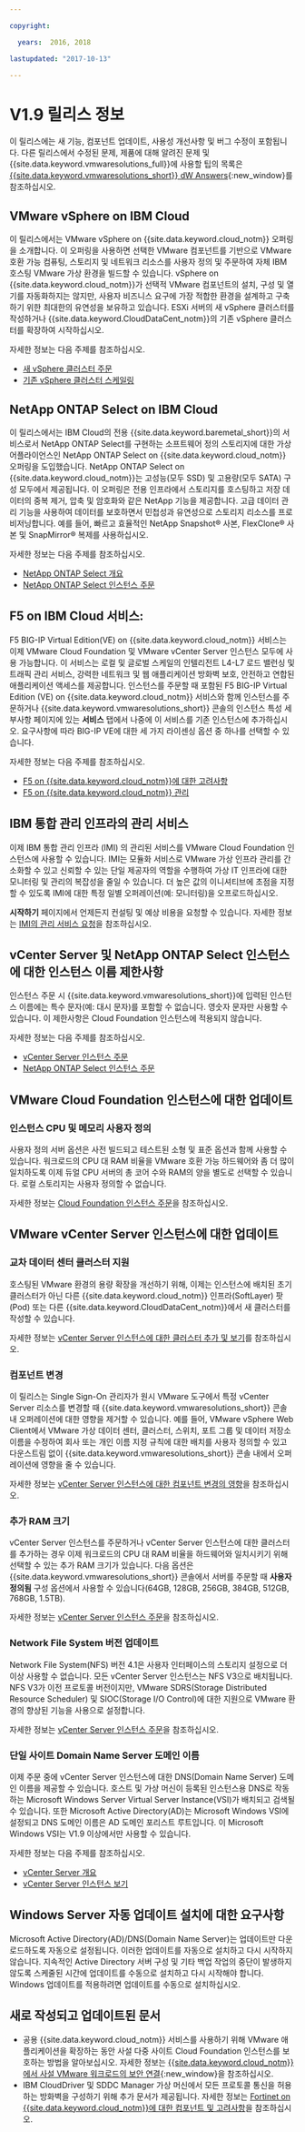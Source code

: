 ```yaml
---

copyright:

  years:  2016, 2018

lastupdated: "2017-10-13"

---
```


# V1.9 릴리스 정보

이 릴리스에는 새 기능, 컴포넌트 업데이트, 사용성 개선사항 및 버그 수정이 포함됩니다. 다른 릴리스에서 수정된 문제, 제품에 대해 알려진 문제 및 {{site.data.keyword.vmwaresolutions_full}}에 사용할 팁의 목록은 [{{site.data.keyword.vmwaresolutions_short}} dW Answers](https://developer.ibm.com/answers/topics/cloudvmw/){:new_window}를 참조하십시오.

## VMware vSphere on IBM Cloud

이 릴리스에서는 VMware vSphere on {{site.data.keyword.cloud_notm}} 오퍼링을 소개합니다. 이 오퍼링을 사용하면 선택한 VMware 컴포넌트를 기반으로 VMware 호환 가능 컴퓨팅, 스토리지 및 네트워크 리소스를 사용자 정의 및 주문하여 자체 IBM 호스팅 VMware 가상 환경을 빌드할 수 있습니다. vSphere on {{site.data.keyword.cloud_notm}}가 선택적 VMware 컴포넌트의 설치, 구성 및 열기를 자동화하지는 않지만, 사용자 비즈니스 요구에 가장 적합한 환경을 설계하고 구축하기 위한 최대한의 유연성을 보유하고 있습니다. ESXi 서버의 새 vSphere 클러스터를 작성하거나 {{site.data.keyword.CloudDataCent_notm}}의 기존 vSphere 클러스터를 확장하여 시작하십시오. 

자세한 정보는 다음 주제를 참조하십시오.
* [새 vSphere 클러스터 주문](../vsphere/vs_orderinginstances.html)
* [기존 vSphere 클러스터 스케일링](../vsphere/vs_scalingexistingclusters.html)

## NetApp ONTAP Select on IBM Cloud

이 릴리스에서는 IBM Cloud의 전용 {{site.data.keyword.baremetal_short}}의 서비스로서 NetApp ONTAP Select를 구현하는 소프트웨어 정의 스토리지에 대한 가상 어플라이언스인 NetApp ONTAP Select on {{site.data.keyword.cloud_notm}} 오퍼링을 도입했습니다. NetApp ONTAP Select on {{site.data.keyword.cloud_notm}}는 고성능(모두 SSD) 및 고용량(모두 SATA) 구성 모두에서 제공됩니다.
이 오퍼링은 전용 인프라에서 스토리지를 호스팅하고 저장 데이터의 중복 제거, 압축 및 암호화와 같은 NetApp 기능을 제공합니다. 고급 데이터 관리 기능을 사용하여 데이터를 보호하면서 민첩성과 유연성으로 스토리지 리소스를 프로비저닝합니다. 예를 들어, 빠르고 효율적인 NetApp Snapshot® 사본, FlexClone® 사본 및 SnapMirror® 복제를 사용하십시오.

자세한 정보는 다음 주제를 참조하십시오.
* [NetApp ONTAP Select 개요](../netapp/np_netappoverview.html)
* [NetApp ONTAP Select 인스턴스 주문](../netapp/np_orderinginstances.html)

## F5 on IBM Cloud 서비스:

F5 BIG-IP Virtual Edition(VE) on {{site.data.keyword.cloud_notm}} 서비스는 이제 VMware Cloud Foundation 및 VMware vCenter Server 인스턴스 모두에 사용 가능합니다. 이 서비스는 로컬 및 글로벌 스케일의 인텔리전트 L4-L7 로드 밸런싱 및 트래픽 관리 서비스, 강력한 네트워크 및 웹 애플리케이션 방화벽 보호, 안전하고 연합된 애플리케이션 액세스를 제공합니다.
인스턴스를 주문할 때 포함된 F5 BIG-IP Virtual Edition (VE) on {{site.data.keyword.cloud_notm}} 서비스와 함께 인스턴스를 주문하거나 {{site.data.keyword.vmwaresolutions_short}} 콘솔의 인스턴스 특성 세부사항 페이지에 있는 **서비스** 탭에서 나중에 이 서비스를 기존 인스턴스에 추가하십시오. 요구사항에 따라 BIG-IP VE에 대한 세 가지 라이센싱 옵션 중 하나를 선택할 수 있습니다.

자세한 정보는 다음 주제를 참조하십시오.
* [F5 on {{site.data.keyword.cloud_notm}}에 대한 고려사항](../services/f5_considerations.html)
* [F5 on {{site.data.keyword.cloud_notm}} 관리](../services/managing_f5.html)

## IBM 통합 관리 인프라의 관리 서비스

이제 IBM 통합 관리 인프라 (IMI) 의 관리된 서비스를 VMware Cloud Foundation 인스턴스에 사용할 수 있습니다. IMI는 모듈화 서비스로 VMware 가상 인프라 관리를 간소화할 수 있고 신뢰할 수 있는 단일 제공자의 역할을 수행하여 가상 IT 인프라에 대한 모니터링 및 관리의 복잡성을 줄일 수 있습니다. 더 높은 값의 이니셔티브에 초점을 지정할 수 있도록 IMI에 대한 특정 일별 오퍼레이션(예: 모니터링)을 오프로드하십시오.

**시작하기** 페이지에서 언제든지 컨설팅 및 예상 비용을 요청할 수 있습니다.
자세한 정보는 [IMI의 관리 서비스 요청](../services/managing_imi.html#requesting-managed-services-from-imi)을 참조하십시오.

## vCenter Server 및 NetApp ONTAP Select 인스턴스에 대한 인스턴스 이름 제한사항

인스턴스 주문 시 {{site.data.keyword.vmwaresolutions_short}}에 입력된 인스턴스 이름에는 특수 문자(예: 대시 문자)를 포함할 수 없습니다. 영숫자 문자만 사용할 수 있습니다. 이 제한사항은 Cloud Foundation 인스턴스에 적용되지 않습니다.

자세한 정보는 다음 주제를 참조하십시오.
* [vCenter Server 인스턴스 주문](../vcenter/vc_orderinginstance.html)
* [NetApp ONTAP Select 인스턴스 주문](../netapp/np_orderinginstances.html)

## VMware Cloud Foundation 인스턴스에 대한 업데이트

### 인스턴스 CPU 및 메모리 사용자 정의

사용자 정의 서버 옵션은 사전 빌드되고 테스트된 소형 및 표준 옵션과 함께 사용할 수 있습니다. 워크로드의 CPU 대 RAM 비율을 VMware 호환 가능 하드웨어와 좀 더 많이 일치하도록 이제 듀얼 CPU 서버의 총 코어 수와 RAM의 양을 별도로 선택할 수 있습니다. 로컬 스토리지는 사용자 정의할 수 없습니다.

자세한 정보는 [Cloud Foundation 인스턴스 주문](../sddc/sd_orderinginstance.html)을 참조하십시오.

## VMware vCenter Server 인스턴스에 대한 업데이트

### 교차 데이터 센터 클러스터 지원

호스팅된 VMware 환경의 용량 확장을 개선하기 위해, 이제는 인스턴스에 배치된 초기 클러스터가 아닌 다른 {{site.data.keyword.cloud_notm}} 인프라(SoftLayer) 팟(Pod) 또는 다른 {{site.data.keyword.CloudDataCent_notm}}에서 새 클러스터를 작성할 수 있습니다.

자세한 정보는 [vCenter Server 인스턴스에 대한 클러스터 추가 및 보기](../vcenter/vc_addingviewingclusters.html)를 참조하십시오.

### 컴포넌트 변경

이 릴리스는 Single Sign-On 관리자가 원시 VMware 도구에서 특정 vCenter Server 리소스를 변경할 때 {{site.data.keyword.vmwaresolutions_short}} 콘솔 내 오퍼레이션에 대한 영향을 제거할 수 있습니다. 예를 들어, VMware vSphere Web Client에서 VMware 가상 데이터 센터, 클러스터, 스위치, 포트 그룹 및 데이터 저장소 이름을 수정하여 회사 또는 개인 이름 지정 규칙에 대한 배치를 사용자 정의할 수 있고 다운스트림 없이 {{site.data.keyword.vmwaresolutions_short}} 콘솔 내에서 오퍼레이션에 영향을 줄 수 있습니다.

자세한 정보는 [vCenter Server 인스턴스에 대한 컴포넌트 변경의 영향](../vcenter/vcenter_chg_impact.html)을 참조하십시오.

### 추가 RAM 크기

vCenter Server 인스턴스를 주문하거나 vCenter Server 인스턴스에 대한 클러스터를 추가하는 경우 이제 워크로드의 CPU 대 RAM 비율을 하드웨어와 일치시키기 위해 선택할 수 있는 추가 RAM 크기가 있습니다. 다음 옵션은 {{site.data.keyword.vmwaresolutions_short}} 콘솔에서 서버를 주문할 때 **사용자 정의됨** 구성 옵션에서 사용할 수 있습니다(64GB, 128GB, 256GB, 384GB, 512GB, 768GB, 1.5TB).

자세한 정보는 [vCenter Server 인스턴스 주문](../vcenter/vc_orderinginstance.html)을 참조하십시오.

### Network File System 버전 업데이트

Network File System(NFS) 버전 4.1은 사용자 인터페이스의 스토리지 설정으로 더 이상 사용할 수 없습니다. 모든 vCenter Server 인스턴스는 NFS V3으로 배치됩니다. NFS V3가 이전 프로토콜 버전이지만, VMware SDRS(Storage Distributed Resource Scheduler) 및 SIOC(Storage I/O Control)에 대한 지원으로 VMware 환경의 향상된 기능을 사용으로 설정합니다.

자세한 정보는 [vCenter Server 인스턴스 주문](../vcenter/vc_orderinginstance.html)을 참조하십시오.

### 단일 사이트 Domain Name Server 도메인 이름

이제 주문 중에 vCenter Server 인스턴스에 대한 DNS(Domain Name Server) 도메인 이름을 제공할 수 있습니다. 호스트 및 가상 머신이 등록된 인스턴스용 DNS로 작동하는 Microsoft Windows Server Virtual Server Instance(VSI)가 배치되고 검색될 수 있습니다. 또한 Microsoft Active Directory(AD)는 Microsoft Windows VSI에 설정되고 DNS 도메인 이름은 AD 도메인 포리스트 루트입니다. 이 Microsoft Windows VSI는 V1.9 이상에서만 사용할 수 있습니다.

자세한 정보는 다음 주제를 참조하십시오.
* [vCenter Server 개요](../vcenter/vc_vcenterserveroverview.html)
* [vCenter Server 인스턴스 보기](../vcenter/vc_viewinginstances.html)

## Windows Server 자동 업데이트 설치에 대한 요구사항

Microsoft Active Directory(AD)/DNS(Domain Name Server)는 업데이트만 다운로드하도록 자동으로 설정됩니다. 이러한 업데이트를 자동으로 설치하고 다시 시작하지 않습니다. 지속적인 Active Directory 서버 구성 및 기타 백업 작업의 중단이 발생하지 않도록 스케줄된 시간에 업데이트를 수동으로 설치하고 다시 시작해야 합니다. Windows 업데이트를 적용하려면 업데이트를 수동으로 설치하십시오.

## 새로 작성되고 업데이트된 문서

* 공용 {{site.data.keyword.cloud_notm}} 서비스를 사용하기 위해 VMware 애플리케이션을 확장하는 동안 사설 다중 사이트 Cloud Foundation 인스턴스를 보호하는 방법을 알아보십시오. 자세한 정보는 [{{site.data.keyword.cloud_notm}}에서 사설 VMware 워크로드의 보안 연결](https://www.ibm.com/developerworks/library/se-securely-connect-private-vmware-workloads-ibm-cloud/index.html){:new_window}을 참조하십시오.
* IBM CloudDriver 및 SDDC Manager 가상 머신에서 모든 프로토콜 통신을 허용하는 방화벽을 구성하기 위해 추가 문서가 제공됩니다. 자세한 정보는 [Fortinet on {{site.data.keyword.cloud_notm}}에 대한 컴포넌트 및 고려사항](../services/fsa_considerations.html)을 참조하십시오.
